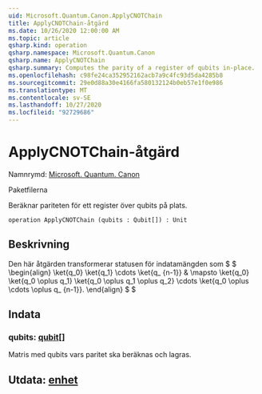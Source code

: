 ```yaml
---
uid: Microsoft.Quantum.Canon.ApplyCNOTChain
title: ApplyCNOTChain-åtgärd
ms.date: 10/26/2020 12:00:00 AM
ms.topic: article
qsharp.kind: operation
qsharp.namespace: Microsoft.Quantum.Canon
qsharp.name: ApplyCNOTChain
qsharp.summary: Computes the parity of a register of qubits in-place.
ms.openlocfilehash: c98fe24ca352952162acb7a9c4fc93d5da4285b8
ms.sourcegitcommit: 29e0d88a30e4166fa580132124b0eb57e1f0e986
ms.translationtype: MT
ms.contentlocale: sv-SE
ms.lasthandoff: 10/27/2020
ms.locfileid: "92729686"
---
```

# <a name="applycnotchain-operation"></a>ApplyCNOTChain-åtgärd

Namnrymd: [Microsoft. Quantum. Canon](xref:Microsoft.Quantum.Canon)

Paketfilerna [](https://nuget.org/packages/)


Beräknar pariteten för ett register över qubits på plats.

```qsharp
operation ApplyCNOTChain (qubits : Qubit[]) : Unit
```


## <a name="description"></a>Beskrivning

Den här åtgärden transformerar statusen för indatamängden som $ $ \begin{align} \ket{q_0} \ket{q_1} \cdots \ket{q_ {n-1}} & \mapsto \ket{q_0} \ket{q_0 \oplus q_1} \ket{q_0 \oplus q_1 \oplus q_2} \cdots \ket{q_0 \oplus \cdots \oplus q_ {n-1}}.
\end{align} $ $

## <a name="input"></a>Indata

### <a name="qubits--qubit"></a>qubits: [qubit](xref:microsoft.quantum.lang-ref.qubit)[]

Matris med qubits vars paritet ska beräknas och lagras.



## <a name="output--unit"></a>Utdata: [enhet](xref:microsoft.quantum.lang-ref.unit)


